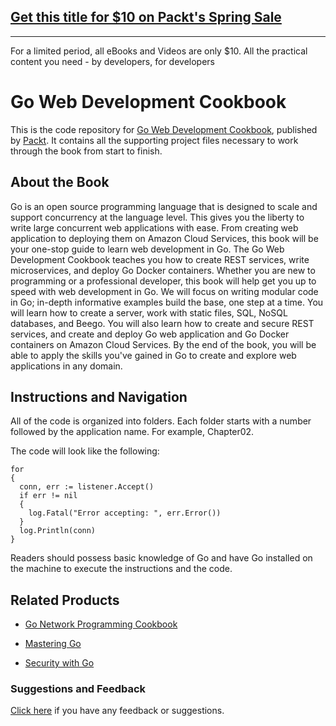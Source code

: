 ## [Get this title for $10 on Packt's Spring Sale](https://www.packt.com/B06366?utm_source=github&utm_medium=packt-github-repo&utm_campaign=spring_10_dollar_2022)
-----
For a limited period, all eBooks and Videos are only $10. All the practical content you need \- by developers, for developers

# Go Web Development Cookbook
This is the code repository for [Go Web Development Cookbook](https://www.packtpub.com/web-development/go-web-development-cookbook?utm_source=github&utm_medium=repository&utm_campaign=9781787286740), published by [Packt](https://www.packtpub.com/?utm_source=github). It contains all the supporting project files necessary to work through the book from start to finish.
## About the Book
Go is an open source programming language that is designed to scale and support concurrency at the language level. This gives you the liberty to write large concurrent web applications with ease. From creating web application to deploying them on Amazon Cloud Services, this book will be your one-stop guide to learn web development in Go. The Go Web Development Cookbook teaches you how to create REST services, write microservices, and deploy Go Docker containers. Whether you are new to programming or a professional developer, this book will help get you up to speed with web development in Go. We will focus on writing modular code in Go; in-depth informative examples build the base, one step at a time. You will learn how to create a server, work with static files, SQL, NoSQL databases, and Beego. You will also learn how to create and secure REST services, and create and deploy Go web application and Go Docker containers on Amazon Cloud Services. By the end of the book, you will be able to apply the skills you've gained in Go to create and explore web applications in any domain.
## Instructions and Navigation
All of the code is organized into folders. Each folder starts with a number followed by the application name. For example, Chapter02.



The code will look like the following:
```
for 
{
  conn, err := listener.Accept()
  if err != nil 
  {
    log.Fatal("Error accepting: ", err.Error())
  }
  log.Println(conn)
}
```

Readers should possess basic knowledge of Go and have Go installed on the machine to execute the instructions and the code.

## Related Products
* [Go Network Programming Cookbook](https://www.packtpub.com/application-development/go-network-programming-cookbook?utm_source=github&utm_medium=repository&utm_campaign=9781788392860)

* [Mastering Go](https://www.packtpub.com/networking-and-servers/mastering-go?utm_source=github&utm_medium=repository&utm_campaign=9781788626545)

* [Security with Go](https://www.packtpub.com/networking-and-servers/security-go?utm_source=github&utm_medium=repository&utm_campaign=9781788627917)

### Suggestions and Feedback
[Click here](https://docs.google.com/forms/d/e/1FAIpQLSe5qwunkGf6PUvzPirPDtuy1Du5Rlzew23UBp2S-P3wB-GcwQ/viewform) if you have any feedback or suggestions.
